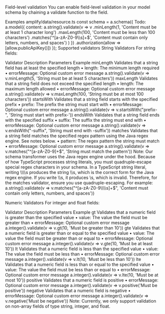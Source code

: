 Field-level validation
You can enable field-level validation in your model schema by chaining a validate function to the field.

Examples
amplify/data/resource.ts
const schema = a.schema({
  Todo: a.model({
    content: a.string().validate(v => 
      v
        .minLength(1, 'Content must be at least 1 character long')
        .maxLength(100, 'Content must be less than 100 characters')
        .matches('^[a-zA-Z0-9\\\\s]+$', 'Content must contain only letters, numbers, and spaces')
    )
  })
  .authorization(allow => [allow.publicApiKey()])
});
Supported validators
String Validators
For string fields:

Validator	Description	Parameters	Example
minLength	Validates that a string field has at least the specified length	• length: The minimum length required
• errorMessage: Optional custom error message	a.string().validate(v => v.minLength(5, 'String must be at least 5 characters'))
maxLength	Validates that a string field does not exceed the specified length	• length: The maximum length allowed
• errorMessage: Optional custom error message	a.string().validate(v => v.maxLength(100, 'String must be at most 100 characters'))
startsWith	Validates that a string field starts with the specified prefix	• prefix: The prefix the string must start with
• errorMessage: Optional custom error message	a.string().validate(v => v.startsWith("prefix-", 'String must start with prefix-'))
endsWith	Validates that a string field ends with the specified suffix	• suffix: The suffix the string must end with
• errorMessage: Optional custom error message	a.string().validate(v => v.endsWith("-suffix", 'String must end with -suffix'))
matches	Validates that a string field matches the specified regex pattern using the Java regex engine. See notes below.	• pattern: The regex pattern the string must match
• errorMessage: Optional custom error message	a.string().validate(v => v.matches("^[a-zA-Z0-9]+$", 'String must match the pattern'))
Note: Our schema transformer uses the Java regex engine under the hood. Because of how TypeScript processes string literals, you must quadruple-escape special regex characters in your schema. In a TypeScript string literal, writing \\\\s produces the string \\s, which is the correct form for the Java regex engine. If you write \\s, it produces \s, which is invalid. Therefore, for the matches validator, ensure you use quadruple-escaping. For example: a.string().validate(v => v.matches("^[a-zA-Z0-9\\\\s]+$", 'Content must contain only letters, numbers, and spaces'))

Numeric Validators
For integer and float fields:

Validator	Description	Parameters	Example
gt	Validates that a numeric field is greater than the specified value	• value: The value the field must be greater than
• errorMessage: Optional custom error message	a.integer().validate(v => v.gt(10, 'Must be greater than 10'))
gte	Validates that a numeric field is greater than or equal to the specified value	• value: The value the field must be greater than or equal to
• errorMessage: Optional custom error message	a.integer().validate(v => v.gte(10, 'Must be at least 10'))
lt	Validates that a numeric field is less than the specified value	• value: The value the field must be less than
• errorMessage: Optional custom error message	a.integer().validate(v => v.lt(10, 'Must be less than 10'))
lte	Validates that a numeric field is less than or equal to the specified value	• value: The value the field must be less than or equal to
• errorMessage: Optional custom error message	a.integer().validate(v => v.lte(10, 'Must be at most 10'))
positive	Validates that a numeric field is positive	• errorMessage: Optional custom error message	a.integer().validate(v => v.positive('Must be positive'))
negative	Validates that a numeric field is negative	• errorMessage: Optional custom error message	a.integer().validate(v => v.negative('Must be negative'))
Note: Currently, we only support validation on non-array fields of type string, integer, and float.